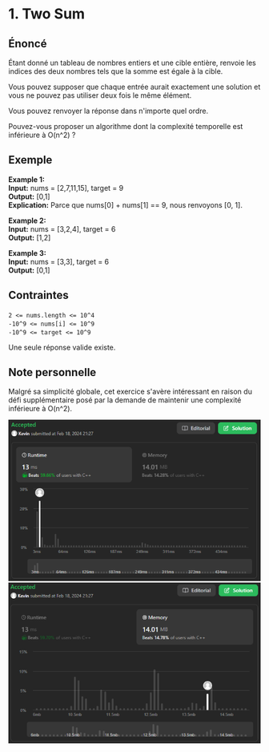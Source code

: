 # 1. Two Sum

## Énoncé

Étant donné un tableau de nombres entiers et une cible entière, renvoie les indices des deux nombres tels que la somme est égale à la cible.

Vous pouvez supposer que chaque entrée aurait exactement une solution et vous ne pouvez pas utiliser deux fois le même élément.

Vous pouvez renvoyer la réponse dans n'importe quel ordre.

Pouvez-vous proposer un algorithme dont la complexité temporelle est inférieure à O(n^2) ?

## Exemple

**Example 1:**  
**Input:** nums = [2,7,11,15], target = 9  
**Output:** [0,1]  
**Explication:** Parce que nums[0] + nums[1] == 9, nous renvoyons [0, 1].

**Example 2:**  
**Input:** nums = [3,2,4], target = 6  
**Output:** [1,2]

**Example 3:**  
**Input:** nums = [3,3], target = 6  
**Output:** [0,1]

## Contraintes

`2 <= nums.length <= 10^4`  
`-10^9 <= nums[i] <= 10^9`  
`-10^9 <= target <= 10^9`

Une seule réponse valide existe.

## Note personnelle

Malgré sa simplicité globale, cet exercice s'avère intéressant en raison du défi supplémentaire posé par la demande de maintenir une complexité inférieure à O(n^2).

<img src="../imgs/0001-runtime.png"/>
<img src="../imgs/0001-memory.png"/>
